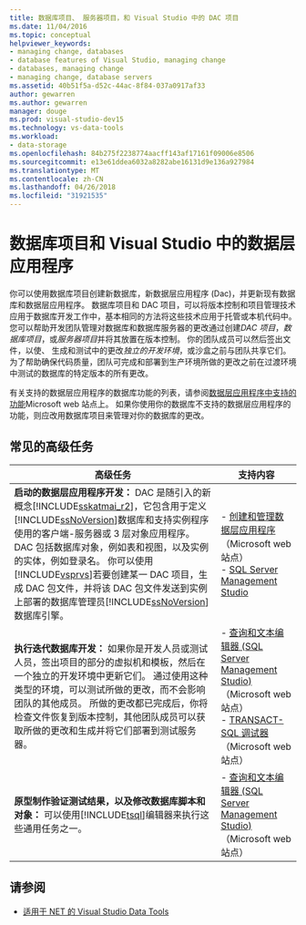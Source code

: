 ```yaml
---
title: 数据库项目、 服务器项目，和 Visual Studio 中的 DAC 项目
ms.date: 11/04/2016
ms.topic: conceptual
helpviewer_keywords:
- managing change, databases
- database features of Visual Studio, managing change
- databases, managing change
- managing change, database servers
ms.assetid: 40b51f5a-d52c-44ac-8f84-037a0917af33
author: gewarren
ms.author: gewarren
manager: douge
ms.prod: visual-studio-dev15
ms.technology: vs-data-tools
ms.workload:
- data-storage
ms.openlocfilehash: 84b275f2238774aacff143af17161f09006e8506
ms.sourcegitcommit: e13e61ddea6032a8282abe16131d9e136a927984
ms.translationtype: MT
ms.contentlocale: zh-CN
ms.lasthandoff: 04/26/2018
ms.locfileid: "31921535"
---
```

# <a name="database-projects-and-data-tier-applications-in-visual-studio"></a>数据库项目和 Visual Studio 中的数据层应用程序
你可以使用数据库项目创建新数据库，新数据层应用程序 (Dac)，并更新现有数据库和数据层应用程序。 数据库项目和 DAC 项目，可以将版本控制和项目管理技术应用于数据库开发工作中，基本相同的方法将这些技术应用于托管或本机代码中。 您可以帮助开发团队管理对数据库和数据库服务器的更改通过创建*DAC 项目*，*数据库项目*，或*服务器项目*并将其放置在版本控制。 你的团队成员可以然后签出文件，以使、 生成和测试中的更改*独立的开发环境*，或沙盒之前与团队共享它们。 为了帮助确保代码质量，团队可完成和部署到生产环境所做的更改之前在过渡环境中测试的数据库的特定版本的所有更改。

有关支持的数据层应用程序的数据库功能的列表，请参阅[数据层应用程序中支持的功能](http://go.microsoft.com/fwlink/?LinkId=164239)Microsoft web 站点上。 如果你使用你的数据库不支持的数据层应用程序的功能，则应改用数据库项目来管理对你的数据库的更改。

## <a name="common-high-level-tasks"></a>常见的高级任务

|高级任务|支持内容|
|----------------------|------------------------|
|**启动的数据层应用程序开发：** DAC 是随引入的新概念[!INCLUDE[sskatmai_r2](../data-tools/includes/sskatmai_r2_md.md)]，它包含用于定义[!INCLUDE[ssNoVersion](../data-tools/includes/ssnoversion_md.md)]数据库和支持实例程序使用的客户端-服务器或 3 层对象应用程序。 DAC 包括数据库对象，例如表和视图，以及实例的实体，例如登录名。 你可以使用[!INCLUDE[vsprvs](../code-quality/includes/vsprvs_md.md)]若要创建某一 DAC 项目，生成 DAC 包文件，并将该 DAC 包文件发送到实例上部署的数据库管理员[!INCLUDE[ssNoVersion](../data-tools/includes/ssnoversion_md.md)]数据库引擎。|-   [创建和管理数据层应用程序](http://go.microsoft.com/fwlink/?LinkId=160741)（Microsoft web 站点）<br />-   [SQL Server Management Studio](http://go.microsoft.com/fwlink/?LinkId=227328)|
|**执行迭代数据库开发：** 如果你是开发人员或测试人员，签出项目的部分的虚拟机和模板，然后在一个独立的开发环境中更新它们。 通过使用这种类型的环境，可以测试所做的更改，而不会影响团队的其他成员。 所做的更改都已完成后，你将检查文件恢复到版本控制，其他团队成员可以获取所做的更改和生成并将它们部署到测试服务器。|-   [查询和文本编辑器 (SQL Server Management Studio)](http://go.microsoft.com/fwlink/?LinkId=227327) （Microsoft web 站点）<br />-   [TRANSACT-SQL 调试器](http://go.microsoft.com/fwlink/?LinkId=227324)（Microsoft web 站点）|
|**原型制作验证测试结果，以及修改数据库脚本和对象：** 可以使用[!INCLUDE[tsql](../data-tools/includes/tsql_md.md)]编辑器来执行这些通用任务之一。|-   [查询和文本编辑器 (SQL Server Management Studio)](http://go.microsoft.com/fwlink/?LinkId=227327) （Microsoft web 站点）|

## <a name="see-also"></a>请参阅

- [适用于 NET 的 Visual Studio Data Tools](../data-tools/visual-studio-data-tools-for-dotnet.md)
